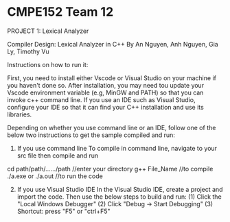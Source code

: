 # CMPE152 Team 12
PROJECT 1: Lexical Analyzer

Compiler Design: Lexical Analyzer in C++
By An Nguyen, Anh Nguyen, Gia Ly, Timothy Vu

Instructions on how to run it:

First, you need to install either Vscode or Visual Studio on your machine if you haven't done so. After installation, you may need tou update your Vscode environment variable (e.g, MinGW and PATH) so that you can invoke c++ command line. If you use an IDE such as Visual Studio, configure your IDE so that it can find your C++ installation and use its libraries.

Depending on whether you use command line or an IDE, follow one of the below two instructions to get the sample compiled and run:

1. If you use command line
To compile in command line, navigate to your src file then compile and run

cd path/path/....../path //enter your directory
g++ File_Name //to compile
./a.exe or ./a.out //to run the code

2. If you use Visual Studio IDE
In the Visual Studio IDE, create a project and import the code. Then use the below steps to build and run:
(1) Click the "Local Windows Debugger"
(2) Click "Debug -> Start Debugging"
(3) Shortcut: press "F5" or "ctrl+F5"